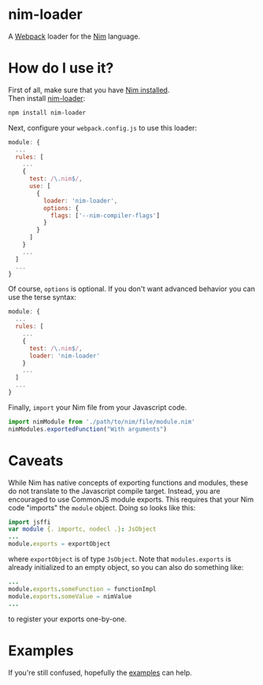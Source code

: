 # nim-loader
A [Webpack][webpack-home] loader for the [Nim][nim-home] language.

# How do I use it?
First of all, make sure that you have [Nim installed][nim-installation].  
Then install [nim-loader]:
```sh
npm install nim-loader
```
Next, configure your `webpack.config.js` to use this loader:
```js
module: {
  ...
  rules: [
    ...
    {
      test: /\.nim$/,
      use: [
        {
          loader: 'nim-loader',
          options: {
            flags: ['--nim-compiler-flags']
          }
        }
      ]
    }
    ...
  ]
  ...
}
```
Of course, `options` is optional. If you don't want advanced behavior you can
use the terse syntax:
```js
module: {
  ...
  rules: [
    ...
    {
      test: /\.nim$/,
      loader: 'nim-loader'
    }
    ...
  ]
  ...
}
```
Finally, `import` your Nim file from your Javascript code.
```js
import nimModule from './path/to/nim/file/module.nim'
nimModules.exportedFunction("With arguments")
```
# Caveats
While Nim has native concepts of exporting functions and modules, these do not
translate to the Javascript compile target. Instead, you are encouraged to use
CommonJS module exports. This requires that your Nim code "imports" the `module` object. Doing so looks like this:
```nim
import jsffi
var module {. importc, nodecl .}: JsObject
...
module.exports = exportObject
```
where `exportObject` is of type `JsObject`. Note that `modules.exports` is
already initialized to an empty object, so you can also do something like:
```nim
...
module.exports.someFunction = functionImpl
module.exports.someValue = nimValue
...
```
to register your exports one-by-one.

# Examples
If you're still confused, hopefully the [examples][nim-loader-demo] can help.

[webpack-home]: https://webpack.js.org/
[nim-home]: https://nim-lang.org/
[nim-installation]: https://nim-lang.org/install.html
[nim-loader]: https://github.com/bmollot/nim-loader
[nim-loader-demo]: https://github.com/bmollot/nim-loader-demo